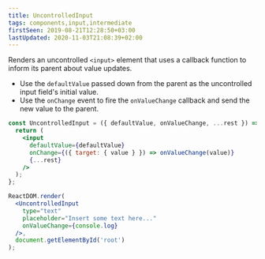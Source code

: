 ```yaml
---
title: UncontrolledInput
tags: components,input,intermediate
firstSeen: 2019-08-21T12:28:50+03:00
lastUpdated: 2020-11-03T21:08:39+02:00
---
```


Renders an uncontrolled `<input>` element that uses a callback function to inform its parent about value updates.

- Use the `defaultValue` passed down from the parent as the uncontrolled input field's initial value.
- Use the `onChange` event to fire the `onValueChange` callback and send the new value to the parent.

```jsx
const UncontrolledInput = ({ defaultValue, onValueChange, ...rest }) => {
  return (
    <input
      defaultValue={defaultValue}
      onChange={({ target: { value } }) => onValueChange(value)}
      {...rest}
    />
  );
};
```

```jsx
ReactDOM.render(
  <UncontrolledInput
    type="text"
    placeholder="Insert some text here..."
    onValueChange={console.log}
  />,
  document.getElementById('root')
);
```

